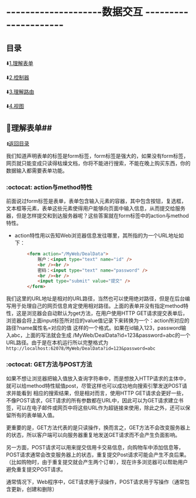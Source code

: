 # --------------------数据交互 --------------------- #

<p id="title"></p>

## 目录 ##

:arrow_down:<a href="#a1">1.理解表单</a>

:arrow_down:<a href="#a2">2.控制器 </a>

:arrow_down:<a href="#a3">3.理解路由 </a>

:arrow_down:<a href="#a4">4.视图 </a>

<p id="a1"></p>

## :beginner:理解表单##

:arrow_double_up:<a href = "#title">返回目录</a>

我们知道声明表单的标签是form标签，form标签是强大的，如果没有form标签，网页就只能变成只读得枯燥文档，你将不能进行搜索，不能在晚上购买东西，你的数据输入都需要表单功能。

### :octocat: action与method特性 ###

前面说过form标签是表单，表单包含输入元素的容器，其中包含按钮，复选框，文本框等元素，表单这些元素使得用户能够向页面中输入信息，从而提交给服务器，但是怎样提交和到达服务器呢？这些答案就在form标签中的action与method特性。

* action特性用以告知Web浏览器信息发往哪里，其所指的为一个URL地址如下：

```html
        <form action="/MyWeb/DealData">
            账户：<input type="text" name="id" />
            <br /><br />
            密码：<input type="text" name="password" />
            <br /><br />
            <input type="submit" value="提交" />
        </form>
```
我们这里的URL地址是相对的URL路径，当然也可以使用绝对路径，但是在后台编写用于处理自己的网页信息肯定使用相对路径。上面的表单并没有指定method特性，这是浏览器会自动默认为get方法，在用户使用HTTP GET请求提交表单后，浏览器会将上面input标签所对应的value值记录下来转换为一个：action所对应的路径?name属性名=对应的值  这样的一个格式。如果在id输入123，password输入abc，上面的写法就会生成 /MyWeb/DealData?id=123&password=abc的一个URL路径。由于是在本机运行所以完整格式为`http://localhost:62078/MyWeb/DealData?id=123&password=abc`

### :octocat: GET方法与POST方法 ###

如果不想让浏览器把输入值放入查询字符串中，而是想放入HTTP请求的主体中，就可以给method特性赋值post，尽管这样也可以成功地向搜索引擎发送POST请求并能看到
相应的搜索结果，但是相对而言，使用HTTP GET请求会更好一些，不像POST请求，GET请求的所有参数都在URL中，因此可以为GET请求建立书签，可以在电子邮件或网页中将这些URL作为超链接来使用，除此之外，还可以保留所有的表单输入值。

更重要的是，GET方法代表的是只读操作，换而言之，GET方法不会改变服务器上的状态，所以客户端可以向服务器重复地发送GET请求而不会产生负面影响。 

另一方面，POST请求可以用来提交信用卡交易信息，向购物车中添加信息等，POST请求通常会改变服务器上的状态，重复提交Post请求可能会产生不良后果。（比如购物时，由于重复提交就会产生两个订单），现在许多浏览器可以帮助用户避免重复提交POST请求。

通常情况下，Web程序中，GET请求用于读操作，POST请求用于写操作（通常包含更新，创建和删除）








